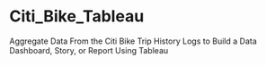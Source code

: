 # Citi_Bike_Tableau
Aggregate Data From the Citi Bike Trip History Logs to Build a Data Dashboard, Story, or Report Using Tableau
